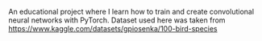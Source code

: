 An educational project where I learn how to train and create convolutional neural networks with PyTorch.
Dataset used here was taken from https://www.kaggle.com/datasets/gpiosenka/100-bird-species
